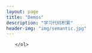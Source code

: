 ```yaml
---
layout: page
title: "Demos"
description: "学习代码积累"  
header-img: "img/semantic.jpg"  
---
```

<link rel="stylesheet" href="../xiayue-fe.github.io/practice/list.css">  

<div class="wrap shadow">
    <ol id="ol" class="list">

    </ol>
</div>

<script type="text/javascript" src="../xiayue-fe.github.io/practice/list.js"></script> 
